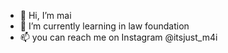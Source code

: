 - 👋 Hi, I’m mai
- 🌱 I’m currently learning in law foundation 
- 📫 you can reach me on Instagram @itsjust_m4i

<!---
butterm4i/butterm4i is a ✨ special ✨ repository because its `README.md` (this file) appears on your GitHub profile.
You can click the Preview link to take a look at your changes.
--->
